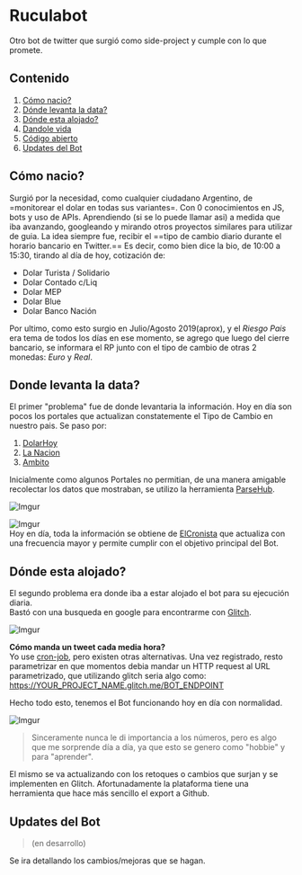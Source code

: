 # Ruculabot

Otro bot de twitter que surgió como side-project y cumple con lo que promete.

## Contenido

1. [Cómo nacio?](#Cómo-nacio?)
2. [Dónde levanta la data?](#Donde-levanta-la-data?)
3. [Dónde esta alojado?](#Dónde-esta-alojado?)
4. [Dandole vida](#Dandole-vida)
5. [Código abierto](#Código-abierto)
6. [Updates del Bot](#Updates-del-Bot)


## Cómo nacio?

Surgió por la necesidad, como cualquier ciudadano Argentino, de =monitorear el dolar en todas sus variantes=.
Con 0 conocimientos en JS, bots y uso de APIs. Aprendiendo (si se lo puede llamar asi) a medida que iba avanzando, googleando y mirando otros proyectos similares para utilizar de guia.
La idea siempre fue, recibir el ==tipo de cambio diario durante el horario bancario en Twitter.==
Es decir, como bien dice la bio, de 10:00 a 15:30, tirando al día de hoy, cotización de:


- Dolar Turista / Solidario
- Dolar Contado c/Liq
- Dolar MEP
- Dolar Blue
- Dolar Banco Nación

Por ultimo, como esto surgio en Julio/Agosto 2019(aprox), y el *Riesgo Pais* era tema de todos los días en ese momento, se agrego que luego del cierre bancario, se informara el RP junto con el tipo de cambio de otras 2 monedas: *Euro* y *Real*.


## Donde levanta la data?

El primer "problema" fue de donde levantaria la información. 
Hoy en día son pocos los portales que actualizan constatemente el Tipo de Cambio en nuestro pais.
Se paso por:
1. [DolarHoy](https://www.dolarhoy.com/) 
2. [La Nacion](https://www.lanacion.com.ar/)
3. [Ambito](https://www.ambito.com/)

Inicialmente como algunos Portales no permitian, de una manera amigable recolectar los datos que mostraban, se utilizo la herramienta [ParseHub](https://www.parsehub.com/).

![Imgur](https://i.imgur.com/q9mIbKa.png)
 
![Imgur](https://i.imgur.com/nwQ4kgr.png)  
Hoy en día, toda la información se obtiene de [ElCronista](https://www.cronista.com/) que actualiza con una frecuencia mayor y permite cumplir con el objetivo principal del Bot.


## Dónde esta alojado?

El segundo problema era donde iba a estar alojado el bot para su ejecución diaria.  
Bastó con una busqueda en google para encontrarme con [Glitch](https://glitch.com/).

![Imgur](https://i.imgur.com/bqsh92o.png)

**Cómo manda un tweet cada media hora?**  
Yo use [cron-job](https://cron-job.org/en/), pero existen otras alternativas.
Una vez registrado, resto parametrizar en que momentos debia mandar un HTTP request al URL parametrizado, que utilizando glitch seria algo como:
https://YOUR_PROJECT_NAME.glitch.me/BOT_ENDPOINT 

Hecho todo esto, tenemos el Bot funcionando hoy en día con normalidad.

![Imgur](https://i.imgur.com/xAFxHGP.png)  
>Sinceramente nunca le di importancia a los números, pero es algo que me sorprende día a día, ya que esto se genero como "hobbie" y para "aprender".

El mismo se va actualizando con los retoques o cambios que surjan y se implementen en Glitch. Afortunadamente la plataforma tiene una herramienta que hace más sencillo el export a Github.

## Updates del Bot
>(en desarrollo)  

Se ira detallando los cambios/mejoras que se hagan.
